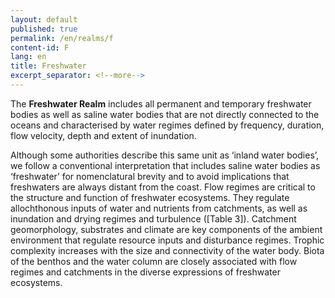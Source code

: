 ```yaml
---
layout: default
published: true
permalink: /en/realms/f
content-id: F
lang: en
title: Freshwater
excerpt_separator: <!--more-->
---
```


The **Freshwater Realm** includes all permanent and temporary freshwater bodies as well as saline water bodies that are not directly connected to the oceans and characterised by water regimes defined by frequency, duration, flow velocity, depth and extent of inundation.
<!--more-->
Although some authorities describe this same unit as ‘inland water bodies’, we follow a conventional interpretation that includes saline water bodies as ‘freshwater’ for nomenclatural brevity and to avoid implications that freshwaters are always distant from the coast. Flow regimes are critical to the structure and function of freshwater ecosystems. They regulate allochthonous inputs of water and nutrients from catchments, as well as inundation and drying regimes and turbulence ([Table 3]). Catchment geomorphology, substrates and climate are key components of the ambient environment that regulate resource inputs and disturbance regimes. Trophic complexity increases with the size and connectivity of the water body. Biota of the benthos and the water column are closely associated with flow regimes and catchments in the diverse expressions of freshwater ecosystems.
